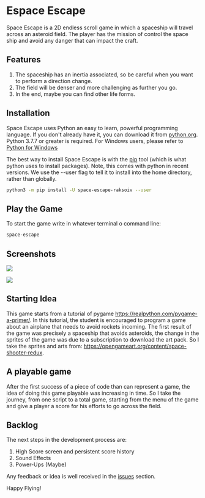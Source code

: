 # Espace Escape

Space Escape is a 2D endless scroll game in which a spaceship will travel across an asteroid field. The player has the mission of control the space ship and avoid any danger that can impact the craft.

## Features

1. The spaceship has an inertia associated, so be careful when you want to perform a direction change.
1. The field will be denser and more challenging as further you go.
1. In the end, maybe you can find other life forms.

## Installation

Space Escape uses Python an easy to learn, powerful programming language. If you don't already have it, you can download it from [python.org](python.org). Python 3.7.7 or greater is required. For Windows users, please refer to [Python for Windows](https://docs.python.org/3/using/windows.html)

The best way to install Space Escape is with the [pip](https://pip.pypa.io/en/stable/) tool (which is what python uses to install packages). Note, this comes with python in recent versions. We use the --user flag to tell it to install into the home directory, rather than globally.

``` bash
python3 -m pip install -U space-escape-raksoiv --user
```


## Play the Game

To start the game write in whatever terminal o command line:

```bash
space-escape
```

## Screenshots

![](media/screenshots/1.png)

![](media/screenshots/2.png)

## Starting Idea

This game starts from a tutorial of pygame https://realpython.com/pygame-a-primer/. In this tutorial, the student is encouraged to program a game about an airplane that needs to avoid rockets incoming. The first result of the game was precisely a spaceship that avoids asteroids, the change in the sprites of the game was due to a subscription to download the art pack.
So I take the sprites and arts from: https://opengameart.org/content/space-shooter-redux.

## A playable game

After the first success of a piece of code than can represent a game, the idea of doing this game playable was increasing in time. So I take the journey, from one script to a total game, starting from the menu of the game and give a player a score for his efforts to go across the field.

## Backlog

The next steps in the development process are:

1. High Score screen and persistent score history
1. Sound Effects
1. Power-Ups (Maybe)

Any feedback or idea is well received in the [issues](https://github.com/Raksoiv/space-escape/issues) section.

Happy Flying!

